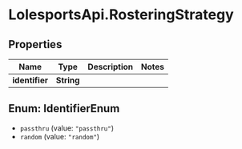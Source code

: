# LolesportsApi.RosteringStrategy

## Properties
Name | Type | Description | Notes
------------ | ------------- | ------------- | -------------
**identifier** | **String** |  | 

<a name="IdentifierEnum"></a>
## Enum: IdentifierEnum

* `passthru` (value: `"passthru"`)
* `random` (value: `"random"`)

